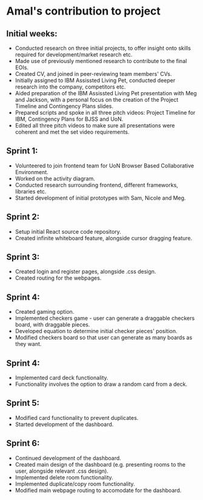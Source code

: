 # Amal's contribution to project

## Initial weeks:
- Conducted research on three initial projects, to offer insight onto skills required for development/market research etc.
- Made use of previously mentioned research to contribute to the final EOIs.
- Created CV, and joined in peer-reviewing team members' CVs.
- Initially assigned to IBM Assissted Living Pet, conducted deeper research into the company, competitors etc.
- Aided preparation of the IBM Assissted Living Pet presentation with Meg and Jackson, with a personal focus on the creation of the Project Timeline and Contingency Plans slides.
- Prepared scripts and spoke in all three pitch videos: Project Timeline for IBM, Contingency Plans for BJSS and UoN.
- Edited all three pitch videos to make sure all presentations were coherent and met the set video requirements.

## Sprint 1:
- Volunteered to join frontend team for UoN Browser Based Collaborative Environment.
- Worked on the activity diagram.
- Conducted research surrounding frontend, different frameworks, libraries etc.
- Started development of initial prototypes with Sam, Nicole and Meg.

## Sprint 2:
- Setup initial React source code repository.
- Created infinite whiteboard feature, alongside cursor dragging feature.

## Sprint 3:
- Created login and register pages, alongside .css design.
- Created routing for the webpages.

## Sprint 4:
- Created gaming option.
- Implemented checkers game - user can generate a draggable checkers board, with draggable pieces.
- Developed equation to determine initial checker pieces' position.
- Modified checkers board so that user can generate as many boards as they want.

## Sprint 4:
- Implemented card deck functionality.
- Functionality involves the option to draw a random card from a deck.

## Sprint 5:
- Modified card functionality to prevent duplicates.
- Started development of the dashboard.

## Sprint 6:
- Continued development of the dashboard.
- Created main design of the dashboard (e.g. presenting rooms to the user, alongside relevant .css design).
- Implemented delete room functionality.
- Implemented duplicate/copy room functionality.
- Modified main webpage routing to accomodate for the dashboard.